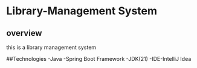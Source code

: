 # Library-Management System
## overview
this is a library management system

##Technologies
  -Java 
  -Spring Boot Framework
  -JDK(21)
  -IDE-IntelliJ Idea

